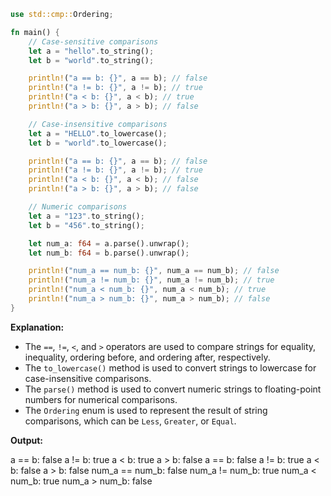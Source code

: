 ```rust
use std::cmp::Ordering;

fn main() {
    // Case-sensitive comparisons
    let a = "hello".to_string();
    let b = "world".to_string();

    println!("a == b: {}", a == b); // false
    println!("a != b: {}", a != b); // true
    println!("a < b: {}", a < b); // true
    println!("a > b: {}", a > b); // false

    // Case-insensitive comparisons
    let a = "HELLO".to_lowercase();
    let b = "world".to_lowercase();

    println!("a == b: {}", a == b); // false
    println!("a != b: {}", a != b); // true
    println!("a < b: {}", a < b); // false
    println!("a > b: {}", a > b); // false

    // Numeric comparisons
    let a = "123".to_string();
    let b = "456".to_string();

    let num_a: f64 = a.parse().unwrap();
    let num_b: f64 = b.parse().unwrap();

    println!("num_a == num_b: {}", num_a == num_b); // false
    println!("num_a != num_b: {}", num_a != num_b); // true
    println!("num_a < num_b: {}", num_a < num_b); // true
    println!("num_a > num_b: {}", num_a > num_b); // false
}
```

**Explanation:**

* The `==`, `!=`, `<`, and `>` operators are used to compare strings for equality, inequality, ordering before, and ordering after, respectively.
* The `to_lowercase()` method is used to convert strings to lowercase for case-insensitive comparisons.
* The `parse()` method is used to convert numeric strings to floating-point numbers for numerical comparisons.
* The `Ordering` enum is used to represent the result of string comparisons, which can be `Less`, `Greater`, or `Equal`.

**Output:**

a == b: false
a != b: true
a < b: true
a > b: false
a == b: false
a != b: true
a < b: false
a > b: false
num_a == num_b: false
num_a != num_b: true
num_a < num_b: true
num_a > num_b: false
